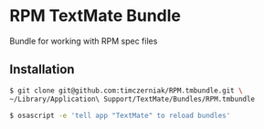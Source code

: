 RPM TextMate Bundle
===================

Bundle for working with RPM spec files

Installation
------------

```sh
$ git clone git@github.com:timczerniak/RPM.tmbundle.git \
~/Library/Application\ Support/TextMate/Bundles/RPM.tmbundle

$ osascript -e 'tell app "TextMate" to reload bundles'
```
